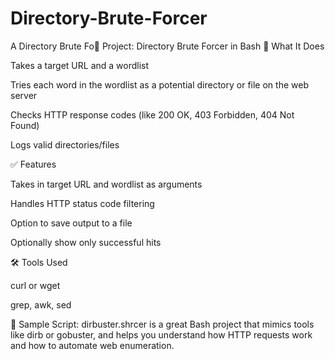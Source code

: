 # Directory-Brute-Forcer
A Directory Brute Fo📁 Project: Directory Brute Forcer in Bash
🧠 What It Does

Takes a target URL and a wordlist

Tries each word in the wordlist as a potential directory or file on the web server

Checks HTTP response codes (like 200 OK, 403 Forbidden, 404 Not Found)

Logs valid directories/files

✅ Features

Takes in target URL and wordlist as arguments

Handles HTTP status code filtering

Option to save output to a file

Optionally show only successful hits

🛠️ Tools Used

curl or wget

grep, awk, sed

📄 Sample Script: dirbuster.shrcer is a great Bash project that mimics tools like dirb or gobuster, and helps you understand how HTTP requests work and how to automate web enumeration.
